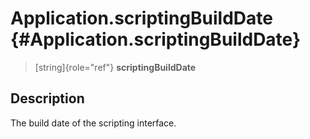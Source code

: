 Application.scriptingBuildDate {#Application.scriptingBuildDate}
==============================

> [string]{role="ref"} **scriptingBuildDate**

Description
-----------

The build date of the scripting interface.
